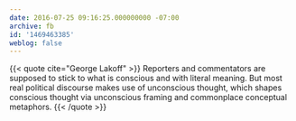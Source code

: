 ```yaml
---
date: 2016-07-25 09:16:25.000000000 -07:00
archive: fb
id: '1469463385'
weblog: false
---
```


{{< quote cite="George Lakoff" >}}
Reporters and commentators are supposed to stick to what is conscious and with literal meaning. But most real political discourse makes use of unconscious thought, which shapes conscious thought via unconscious framing and commonplace conceptual metaphors.
{{< /quote >}}
